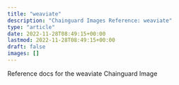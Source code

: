 ```yaml
---
title: "weaviate"
description: "Chainguard Images Reference: weaviate"
type: "article"
date: 2022-11-28T08:49:15+00:00
lastmod: 2022-11-28T08:49:15+00:00
draft: false
images: []
---
```


Reference docs for the weaviate Chainguard Image
